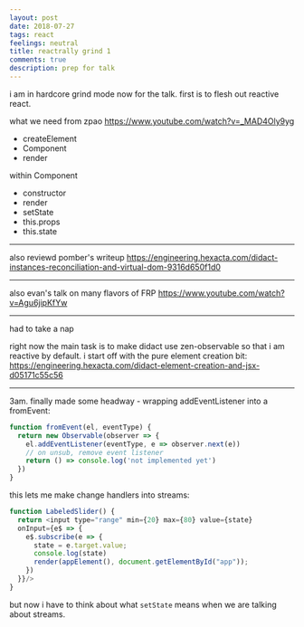```yaml
---
layout: post
date: 2018-07-27
tags: react
feelings: neutral
title: reactrally grind 1
comments: true
description: prep for talk
---
```


i am in hardcore grind mode now for the talk. first is to flesh out reactive react.

what we need from zpao https://www.youtube.com/watch?v=_MAD4Oly9yg

- createElement
- Component
- render

within Component

- constructor
- render
- setState
- this.props
- this.state

---

also reviewd pomber's writeup https://engineering.hexacta.com/didact-instances-reconciliation-and-virtual-dom-9316d650f1d0

---

also evan's talk on many flavors of FRP https://www.youtube.com/watch?v=Agu6jipKfYw


---

had to take a nap


right now the main task is to make didact use zen-observable so that i am reactive by default. i start off with the pure element creation bit: https://engineering.hexacta.com/didact-element-creation-and-jsx-d05171c55c56

---

3am. finally made some headway - wrapping addEventListener into a fromEvent:

```js
function fromEvent(el, eventType) {
  return new Observable(observer => {
    el.addEventListener(eventType, e => observer.next(e))
    // on unsub, remove event listener
    return () => console.log('not implemented yet')
  })
}
```

this lets me make change handlers into streams:

```js
function LabeledSlider() {
  return <input type="range" min={20} max={80} value={state} 
  onInput={e$ => {
    e$.subscribe(e => {
      state = e.target.value;
      console.log(state)
      render(appElement(), document.getElementById("app"));
    })
  }}/>
}
```

but now i have to think about what `setState` means when we are talking about streams.
